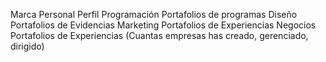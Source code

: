 Marca Personal
	Perfil
		Programación
			Portafolios de programas
		Diseño
			Portafolios de Evidencias
		Marketing
			Portafolios de Experiencias
		Negocios
			Portafolios de Experiencias (Cuantas empresas has creado, gerenciado, dirigido)